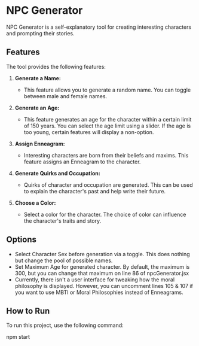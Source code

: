# NPC Generator

NPC Generator is a self-explanatory tool for creating interesting characters and prompting their stories.

## Features

The tool provides the following features:

1. **Generate a Name:** 
   - This feature allows you to generate a random name. You can toggle between male and female names.

2. **Generate an Age:** 
   - This feature generates an age for the character within a certain limit of 150 years. You can select the age limit using a slider. If the age is too young, certain features will display a non-option.

3. **Assign Enneagram:** 
   - Interesting characters are born from their beliefs and maxims. This feature assigns an Enneagram to the character.

4. **Generate Quirks and Occupation:** 
   - Quirks of character and occupation are generated. This can be used to explain the character's past and help write their future.

5. **Choose a Color:** 
   - Select a color for the character. The choice of color can influence the character's traits and story.

## Options

- Select Character Sex before generation via a toggle. This does nothing but change the pool of possible names.
- Set Maximum Age for generated character. By default, the maximum is 300, but you can change that maximum on line 86 of npcGenerator.jsx
- Currently, there isn't a user interface for tweaking how the moral philosophy is displayed. However, you can uncomment lines 105 & 107 if you want to use MBTI or Moral Philosophies instead of Enneagrams.

## How to Run

To run this project, use the following command:

npm start